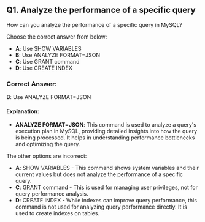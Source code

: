 ## Q1. Analyze the performance of a specific query

How can you analyze the performance of a specific query in MySQL?

Choose the correct answer from below:

- **A**: Use SHOW VARIABLES
- **B**: Use ANALYZE FORMAT=JSON
- **C**: Use GRANT command
- **D**: Use CREATE INDEX

### Correct Answer:
**B**: Use ANALYZE FORMAT=JSON

#### Explanation:
- **ANALYZE FORMAT=JSON**: This command is used to analyze a query's execution plan in MySQL, providing detailed insights into how the query is being processed. It helps in understanding performance bottlenecks and optimizing the query.

The other options are incorrect:
- **A**: SHOW VARIABLES - This command shows system variables and their current values but does not analyze the performance of a specific query.
- **C**: GRANT command - This is used for managing user privileges, not for query performance analysis.
- **D**: CREATE INDEX - While indexes can improve query performance, this command is not used for analyzing query performance directly. It is used to create indexes on tables.
